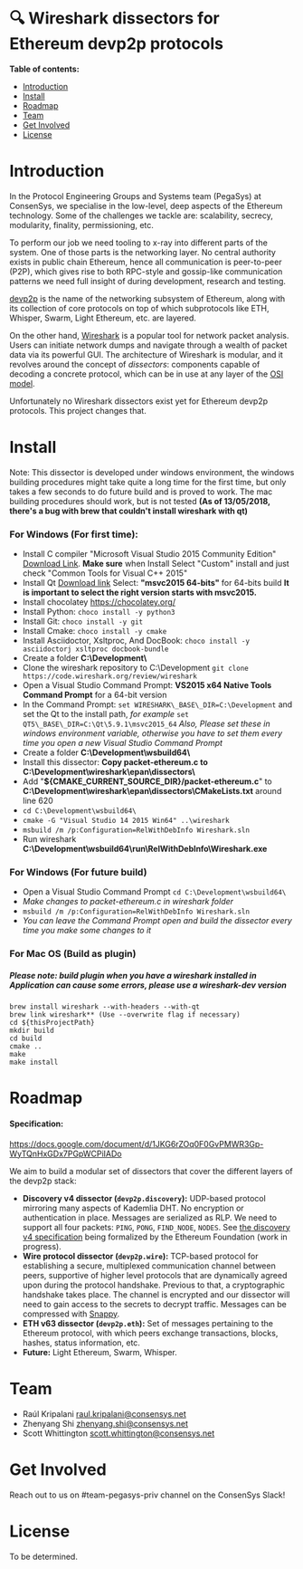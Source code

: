 # 🔍 Wireshark dissectors for Ethereum devp2p protocols

**Table of contents:**

   * [Introduction](#introduction)
   * [Install](#install)
   * [Roadmap](#roadmap)
   * [Team](#team)
   * [Get Involved](#get-involved)
   * [License](#license)

# Introduction

In the Protocol Engineering Groups and Systems team (PegaSys) at ConsenSys, we specialise in the low-level, deep aspects of the Ethereum technology. Some of the challenges we tackle are: scalability, secrecy, modularity, finality, permissioning, etc.

To perform our job we need tooling to x-ray into different parts of the system. One of those parts is the networking layer. No central authority exists in public chain Ethereum, hence all communication is peer-to-peer (P2P), which gives rise to both RPC-style and gossip-like communication patterns we need full insight of during development, research and testing. 

[devp2p](https://github.com/ethereum/devp2p) is the name of the networking subsystem of Ethereum, along with its collection of core protocols on top of which subprotocols like ETH, Whisper, Swarm, Light Ethereum, etc. are layered.

On the other hand, [Wireshark](https://www.wireshark.org/) is a popular tool for network packet analysis. Users can initiate network dumps and navigate through a wealth of packet data via its powerful GUI. The architecture of Wireshark is modular, and it revolves around the concept of _dissectors_: components capable of decoding a concrete protocol, which can be in use at any layer of the [OSI model](https://en.wikipedia.org/wiki/OSI_model).

Unfortunately no Wireshark dissectors exist yet for Ethereum devp2p protocols. This project changes that.

# Install
Note: This dissector is developed under windows environment, the windows building procedures might take quite a long time for the first time, but only takes a few seconds to do future build and is proved to work. The mac building procedures should work, but is not tested **(As of 13/05/2018, there's a bug with brew that couldn't install wireshark with qt)**

### For Windows (For first time):
* Install C compiler "Microsoft Visual Studio 2015 Community Edition" [Download Link](https://go.microsoft.com/fwlink/?LinkId=532606&clcid=0x409).  **Make sure** when Install Select "Custom" install and just check "Common Tools for Visual C++ 2015"
* Install Qt [Download link](https://www.qt.io/download-open-source/) Select: **"msvc2015 64-bits"** for 64-bits build 
**It is important to select the right version starts with msvc2015.**
* Install chocolatey <https://chocolatey.org/>
* Install Python: 
```choco install -y python3```
* Install Git: 
```choco install -y git```
* Install Cmake: 
```choco install -y cmake```
* Install Asciidoctor, Xsltproc, And DocBook: 
```choco install -y asciidoctorj xsltproc docbook-bundle```
* Create a folder **C:\Development\\**
* Clone the wireshark repository to C:\Development 
```git clone https://code.wireshark.org/review/wireshark```
* Open a Visual Studio Command Prompt: **VS2015 x64 Native Tools Command Prompt** for a 64-bit version
* In the Command Prompt: 
```set WIRESHARK\_BASE\_DIR=C:\Development```
and set the Qt to the install path, _for example_ ```set QT5\_BASE\_DIR=C:\Qt\5.9.1\msvc2015_64``` _Also, Please set these in windows environment variable, otherwise you have to set them every time you open a new Visual Studio Command Prompt_
* Create a folder **C:\Development\wsbuild64\\**
* Install this dissector: **Copy packet-ethereum.c to C:\Development\wireshark\epan\dissectors\\**
* Add "**${CMAKE_CURRENT_SOURCE_DIR}/packet-ethereum.c**" to **C:\Development\wireshark\epan\dissectors\CMakeLists.txt** around line 620
* ```cd C:\Development\wsbuild64\```
* ```cmake -G "Visual Studio 14 2015 Win64" ..\wireshark```
* ```msbuild /m /p:Configuration=RelWithDebInfo Wireshark.sln```
* Run wireshark **C:\Development\wsbuild64\run\RelWithDebInfo\Wireshark.exe**

### For Windows (For future build)
* Open a Visual Studio Command Prompt
```cd C:\Development\wsbuild64\```
* _Make changes to packet-ethereum.c in wireshark folder_
* ```msbuild /m /p:Configuration=RelWithDebInfo Wireshark.sln```
* _You can leave the Command Prompt open and build the dissector every time you make some changes to it_

### For Mac OS (Build as plugin)
##### Please note: build plugin when you have a wireshark installed in Application can cause some errors, please use a wireshark-dev version
```
brew install wireshark --with-headers --with-qt
brew link wireshark** (Use --overwrite flag if necessary)
cd ${thisProjectPath}
mkdir build
cd build
cmake ..
make
make install
```
# Roadmap

#### Specification: 
<https://docs.google.com/document/d/1JKG6rZOq0F0GvPMWR3Gp-WyTQnHxGDx7PGpWCPiIADo>

We aim to build a modular set of dissectors that cover the different layers of the devp2p stack:

* **Discovery v4 dissector (`devp2p.discovery`):** UDP-based protocol mirroring many aspects of Kademlia DHT. No encryption or authentication in place. Messages are serialized as RLP. We need to support all four packets: `PING`, `PONG`, `FIND_NODE`, `NODES`. See [the discovery v4 specification](https://github.com/ethereum/devp2p/blob/master/discv4.md) being formalized by the Ethereum Foundation (work in progress).
* **Wire protocol dissector (`devp2p.wire`):** TCP-based protocol for establishing a secure, multiplexed communication channel between peers, supportive of higher level protocols that are dynamically agreed upon during the protocol handshake. Previous to that, a cryptographic handshake takes place. The channel is encrypted and our dissector will need to gain access to the secrets to decrypt traffic. Messages can be compressed with [Snappy](https://github.com/google/snappy).
* **ETH v63 dissector (`devp2p.eth`):** Set of messages pertaining to the Ethereum protocol, with which peers exchange transactions, blocks, hashes, status information, etc.
* **Future:** Light Ethereum, Swarm, Whisper.

# Team

* Raúl Kripalani <raul.kripalani@consensys.net>
* Zhenyang Shi <zhenyang.shi@consensys.net>
* Scott Whittington <scott.whittington@consensys.net>

# Get Involved

Reach out to us on #team-pegasys-priv channel on the ConsenSys Slack!

# License

To be determined.
